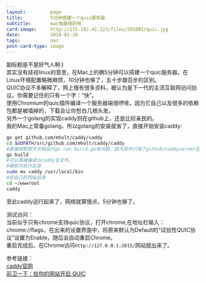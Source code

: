 ```yaml
---
layout:         page
title:          5分钟搭建一个quic服务器
subtitle:       mac电脑很好用
card-image:     http://115.182.41.123/files/201801/quic.jpg
date:           2018-01-10
tags:           mac
post-card-type: image
---
```

副标题是不是好气人啊:)  
其实没有歧视linux的意思，在Mac上的确5分钟可以搭建一个quic服务器。在Linux环境配置略微麻烦，10分钟也够了，五十步跟百步的区别。  
QUIC协议不多解释了，网上搜有很多资料，被认为是下一代的主流互联网访问协议。你需要记住的只有一个字：“快”。  
使用Chromium的quic插件编译一个服务器端很啰嗦，因为它自己以及很多的依赖包都是被墙掉的，下载会让你愁白几根头发。  
另外一个golang的实现caddy则在github上，还是比较亲民的。  
我的Mac上常备golang，所以golang的安装就省了，直接开始安装caddy:
```bash
go get github.com/mholt/caddy/caddy
cd $GOPATH/src/github.com/mholt/caddy/caddy
#直接按照官方文档运行go run build.go有问题，因为其中引用了github/caddyserver包不存在，使用：
go build
#可以直接编译出caddy主文件。
#移到可执行目录
sudo mv caddy /usr/local/bin
#到自己的网站目录
cd ~/wwwroot
caddy
```
至此caddy运行起来了，网络就算慢点，5分钟也够了。  

测试访问：  
当前似乎只有chrome支持quic协议，打开chrome,在地址栏输入：chrome://flags，在出来的设置界面中，将原来默认为Default的“试验性QUIC协议”设置为Enable，随后会自动重启Chrome。  
重启完成后，在Chrome访问`http://127.0.0.1:2015/`网站就出来了。

参考链接：  
[caddy官网](https://github.com/mholt/caddy)  
[前卫一下：给你的网站开启 QUIC](https://www.bennythink.com/quic.html)  
